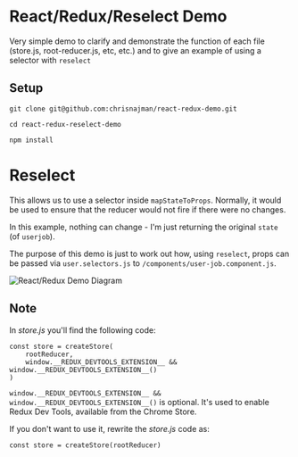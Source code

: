 # React/Redux/Reselect Demo

Very simple demo to clarify and demonstrate the function of each file (store.js, root-reducer.js, etc, etc.) and
to give an example of using a selector with `reselect`

## Setup
`git clone git@github.com:chrisnajman/react-redux-demo.git`

`cd react-redux-reselect-demo`

`npm install`

# Reselect
This allows us to use a selector inside `mapStateToProps`.
Normally, it would be used to ensure that the reducer would not fire if there were no changes.

In this example, nothing can change - I'm just returning the original `state` (of `userjob`). 

The purpose of this demo is just to work out how, using `reselect`, props can be passed via `user.selectors.js` to `/components/user-job.component.js`.

![React/Redux Demo Diagram](https://chris-najman.co.uk/react-redux-demo-diagram/redux-demo-diagram.png)

## Note
In *store.js* you'll find the following code:

```
const store = createStore(
    rootReducer,
    window.__REDUX_DEVTOOLS_EXTENSION__ && window.__REDUX_DEVTOOLS_EXTENSION__()
)

```

`window.__REDUX_DEVTOOLS_EXTENSION__ && window.__REDUX_DEVTOOLS_EXTENSION__()` is optional. It's used to enable Redux Dev Tools, available from the Chrome Store.

If you don't want to use it, rewrite the *store.js* code as:

`const store = createStore(rootReducer)`

